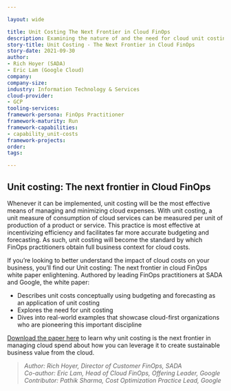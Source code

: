 ```yaml
---

layout: wide

title: Unit Costing The Next Frontier in Cloud FinOps
description: Examining the nature of and the need for cloud unit costing with examples from cloud first organizations who’ve been pioneering this important discipline. Unit costing will become the standard by which FinOps practitioners obtain full business context for their cloud costs.
story-title: Unit Costing - The Next Frontier in Cloud FinOps
story-date: 2021-09-30
author:
- Rich Hoyer (SADA)
- Eric Lam (Google Cloud)
company:
company-size:
industry: Information Technology & Services
cloud-provider:
- GCP
tooling-services:
framework-persona: FinOps Practitioner
framework-maturity: Run
framework-capabilities:
- capability_unit-costs
framework-projects:
order:
tags:

---
```


## Unit costing: The next frontier in Cloud FinOps

Whenever it can be implemented, unit costing will be the most effective means of managing and minimizing cloud expenses. With unit costing, a unit measure of consumption of cloud services can be measured per unit of production of a product or service. This practice is most effective at incentivizing efficiency and facilitates far more accurate budgeting and forecasting. As such, unit costing will become the standard by which FinOps practitioners obtain full business context for cloud costs.

If you’re looking to better understand the impact of cloud costs on your business, you’ll find our Unit costing: The next frontier in cloud FinOps white paper enlightening. Authored by leading FinOps practitioners at SADA and Google, the white paper:

- Describes unit costs conceptually using budgeting and forecasting as an application of unit costing
- Explores the need for unit costing
- Dives into real-world examples that showcase cloud-first organizations who are pioneering this important discipline

[Download the paper here](https://info.sada.com/hubfs/2021%20Marketing%20Collateral/SADA-UnitCostingExcellence_Whitepaper.pdf) to learn why unit costing is the next frontier in managing cloud spend about how you can leverage it to create sustainable business value from the cloud.



>_Author: Rich Hoyer, Director of Customer FinOps, SADA_<br>
_Co-author: Eric Lam, Head of Cloud FinOps, Offering Leader, Google_<br>
_Contributor: Pathik Sharma, Cost Optimization Practice Lead, Google_<br>
